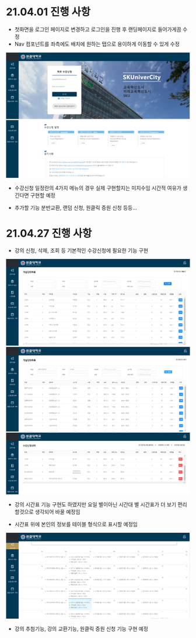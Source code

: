# 21.04.01 진행 사항

- 첫화면을 로그인 페이지로 변경하고 로그인을 진행 후 랜딩페이지로 들어가게끔 수정
- Nav 컴포넌트를 좌측에도 배치에 원하는 탭으로 용이하게 이동할 수 있게 수정

![readme1](./img/(04.01)1.png)
![readme2](./img/(04.01)2.png)

- 수강신청 일정란의 4가지 메뉴의 경우 실제 구현할지는 미지수임 시간적 여유가 생긴다면 구현할 예정

- 추가할 기능 분반교환, 랜덤 신청, 원클릭 증원 신청 등등...





# 21.04.27 진행 사항

- 강의 신청, 삭제, 조회 등 기본적인 수강신청에 필요한 기능 구현

![readme1](./img/(04.27)1.png)
![readme1](./img/(04.27)2.png)
![readme1](./img/(04.27)3.png)
- 강의 시간표 기능 구현도 하였지만 요일 별이아닌 시간대 별 시간표가 더 보기 편리할것으로 생각되어 바꿀 예정임

- 시간표 위에 본인의 정보를 테이블 형식으로 표시할 예정임


![readme1](./img/(04.27)4.png)

- 강의 추첨기능, 강의 교환기능, 원클릭 증원 신청 기능 구현 예정
